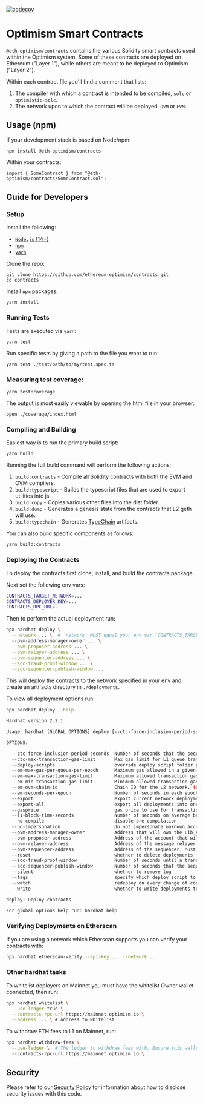 [![codecov](https://codecov.io/gh/ethereum-optimism/optimism/branch/master/graph/badge.svg?token=0VTG7PG7YR&flag=contracts)](https://codecov.io/gh/ethereum-optimism/optimism)

# Optimism Smart Contracts

`@eth-optimism/contracts` contains the various Solidity smart contracts used within the Optimism system.
Some of these contracts are deployed on Ethereum ("Layer 1"), while others are meant to be deployed to Optimism ("Layer 2").

Within each contract file you'll find a comment that lists:
1. The compiler with which a contract is intended to be compiled, `solc` or `optimistic-solc`.
2. The network upon to which the contract will be deployed, `OVM` or `EVM`.

<!-- TODO: Add link to final contract docs here when finished. -->

## Usage (npm)
If your development stack is based on Node/npm:

```shell
npm install @eth-optimism/contracts
```

Within your contracts:

```solidity
import { SomeContract } from "@eth-optimism/contracts/SomeContract.sol";
```

## Guide for Developers
### Setup
Install the following:
- [`Node.js` (14+)](https://nodejs.org/en/)
- [`npm`](https://www.npmjs.com/get-npm)
- [`yarn`](https://classic.yarnpkg.com/en/docs/install/)

Clone the repo:

```shell
git clone https://github.com/ethereum-optimism/contracts.git
cd contracts
```

Install `npm` packages:
```shell
yarn install
```

### Running Tests
Tests are executed via `yarn`:
```shell
yarn test
```

Run specific tests by giving a path to the file you want to run:
```shell
yarn test ./test/path/to/my/test.spec.ts
```

### Measuring test coverage:
```shell
yarn test:coverage
```

The output is most easily viewable by opening the html file in your browser:
```shell
open ./coverage/index.html
```

### Compiling and Building
Easiest way is to run the primary build script:
```shell
yarn build
```

Running the full build command will perform the following actions:
1. `build:contracts` - Compile all Solidity contracts with both the EVM and OVM compilers.
2. `build:typescript` - Builds the typescript files that are used to export utilities into js.
3. `build:copy` - Copies various other files into the dist folder.
4. `build:dump` - Generates a genesis state from the contracts that L2 geth will use.
5. `build:typechain` - Generates [TypeChain](https://github.com/ethereum-ts/TypeChain) artifacts.

You can also build specific components as follows:
```shell
yarn build:contracts
```

### Deploying the Contracts
To deploy the contracts first clone, install, and build the contracts package.

Next set the following env vars:

```bash
CONTRACTS_TARGET_NETWORK=...
CONTRACTS_DEPLOYER_KEY=...
CONTRACTS_RPC_URL=...
```

Then to perform the actual deployment run:

```bash
npx hardhat deploy \
  --network ... \  # `network` MUST equal your env var `CONTRACTS_TARGET_NETWORK`
  --ovm-address-manager-owner ... \
  --ovm-proposer-address ... \
  --ovm-relayer-address ... \
  --ovm-sequencer-address ... \
  --scc-fraud-proof-window ... \
  --scc-sequencer-publish-window ...
```

This will deploy the contracts to the network specified in your env and create
an artifacts directory in `./deployments`.

To view all deployment options run:

```bash
npx hardhat deploy --help

Hardhat version 2.2.1

Usage: hardhat [GLOBAL OPTIONS] deploy [--ctc-force-inclusion-period-seconds <INT>] [--ctc-max-transaction-gas-limit <INT>] --deploy-scripts <STRING> [--em-max-gas-per-queue-per-epoch <INT>] [--em-max-transaction-gas-limit <INT>] [--em-min-transaction-gas-limit <INT>] [--em-ovm-chain-id <INT>] [--em-seconds-per-epoch <INT>] --export <STRING> --export-all <STRING> --gasprice <STRING> [--l1-block-time-seconds <INT>] [--no-compile] [--no-impersonation] --ovm-address-manager-owner <STRING> --ovm-proposer-address <STRING> --ovm-relayer-address <STRING> --ovm-sequencer-address <STRING> [--reset] [--scc-fraud-proof-window <INT>] [--scc-sequencer-publish-window <INT>] [--silent] --tags <STRING> [--watch] --write <BOOLEAN>

OPTIONS:

  --ctc-force-inclusion-period-seconds  Number of seconds that the sequencer has to include transactions before the L1 queue. (default: 2592000)
  --ctc-max-transaction-gas-limit       Max gas limit for L1 queue transactions. (default: 9000000)
  --deploy-scripts                      override deploy script folder path
  --em-max-gas-per-queue-per-epoch      Maximum gas allowed in a given queue for each epoch. (default: 250000000)
  --em-max-transaction-gas-limit        Maximum allowed transaction gas limit. (default: 9000000)
  --em-min-transaction-gas-limit        Minimum allowed transaction gas limit. (default: 50000)
  --em-ovm-chain-id                     Chain ID for the L2 network. (default: 420)
  --em-seconds-per-epoch                Number of seconds in each epoch. (default: 0)
  --export                              export current network deployments
  --export-all                          export all deployments into one file
  --gasprice                            gas price to use for transactions
  --l1-block-time-seconds               Number of seconds on average between every L1 block. (default: 15)
  --no-compile                          disable pre compilation
  --no-impersonation                    do not impersonate unknown accounts
  --ovm-address-manager-owner           Address that will own the Lib_AddressManager. Must be provided or this deployment will fail.
  --ovm-proposer-address                Address of the account that will propose state roots. Must be provided or this deployment will fail.
  --ovm-relayer-address                 Address of the message relayer. Must be provided or this deployment will fail.
  --ovm-sequencer-address               Address of the sequencer. Must be provided or this deployment will fail.
  --reset                               whether to delete deployments files first
  --scc-fraud-proof-window              Number of seconds until a transaction is considered finalized. (default: 604800)
  --scc-sequencer-publish-window        Number of seconds that the sequencer is exclusively allowed to post state roots. (default: 1800)
  --silent                              whether to remove log
  --tags                                specify which deploy script to execute via tags, separated by commas
  --watch                               redeploy on every change of contract or deploy script
  --write                               whether to write deployments to file

deploy: Deploy contracts

For global options help run: hardhat help
```

### Verifying Deployments on Etherscan
If you are using a network which Etherscan supports you can verify your contracts with:

```bash
npx hardhat etherscan-verify --api-key ... --network ...
```

### Other hardhat tasks

To whitelist deployers on Mainnet you must have the whitelist Owner wallet connected, then run:
```bash
npx hardhat whitelist \
  --use-ledger true \
  --contracts-rpc-url https://mainnet.optimism.io \
  --address ... \ # address to whitelist
```

To withdraw ETH fees to L1 on Mainnet, run:
```bash
npx hardhat withdraw-fees \
  --use-ledger \  # The ledger to withdraw fees with. Ensure this wallet has ETH on L2 to pay the tx fee.
  --contracts-rpc-url https://mainnet.optimism.io \
```


## Security
Please refer to our [Security Policy](https://github.com/ethereum-optimism/.github/security/policy) for information about how to disclose security issues with this code.
